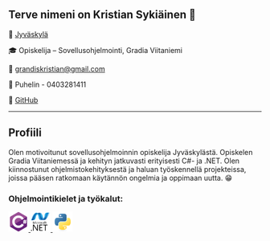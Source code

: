 ## Terve nimeni on Kristian Sykiäinen 👋

📍 [Jyväskylä](https://www.bing.com/maps?q=jkl+kartta&FORM=HDRSC7&cp=62.120171%7E25.689349&lvl=9.0)

🎓 Opiskelija – Sovellusohjelmointi, Gradia Viitaniemi  

📧 grandiskristian@gmail.com  

📱 Puhelin - 0403281411  

🔗 [GitHub](https://github.com/kristian435)

---

## Profiili

Olen motivoitunut sovellusohjelmoinnin opiskelija Jyväskylästä. Opiskelen Gradia Viitaniemessä ja kehityn jatkuvasti erityisesti C#- ja .NET. Olen kiinnostunut ohjelmistokehityksestä ja haluan työskennellä projekteissa, joissa pääsen ratkomaan käytännön ongelmia ja oppimaan uutta. 😁

<h3 align="left">Ohjelmointikielet ja työkalut:</h3>
<p align="left"> <a href="https://www.w3schools.com/cs/" target="_blank" rel="noreferrer"> <img src="https://raw.githubusercontent.com/devicons/devicon/master/icons/csharp/csharp-original.svg" alt="csharp" width="40" height="40"/> </a> <a href="https://dotnet.microsoft.com/" target="_blank" rel="noreferrer"> <img src="https://raw.githubusercontent.com/devicons/devicon/master/icons/dot-net/dot-net-original-wordmark.svg" alt="dotnet" width="40" height="40"/> </a> <a href="https://www.python.org" target="_blank" rel="noreferrer"> <img src="https://raw.githubusercontent.com/devicons/devicon/master/icons/python/python-original.svg" alt="python" width="40" height="40"/> </a> </p>
